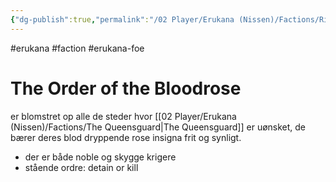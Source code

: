 ```yaml
---
{"dg-publish":true,"permalink":"/02 Player/Erukana (Nissen)/Factions/Ridderne af Blodrosen/"}
---
```


#erukana #faction #erukana-foe

# The Order of the Bloodrose
er blomstret op alle de steder hvor [[02 Player/Erukana (Nissen)/Factions/The Queensguard\|The Queensguard]] er uønsket, de bærer deres blod dryppende rose insigna frit og synligt.
- der er både noble og skygge krigere
- stående ordre: detain or kill 

